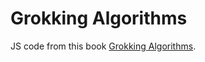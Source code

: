 # Grokking Algorithms

JS code from this book [Grokking Algorithms](https://www.manning.com/bhargava).
